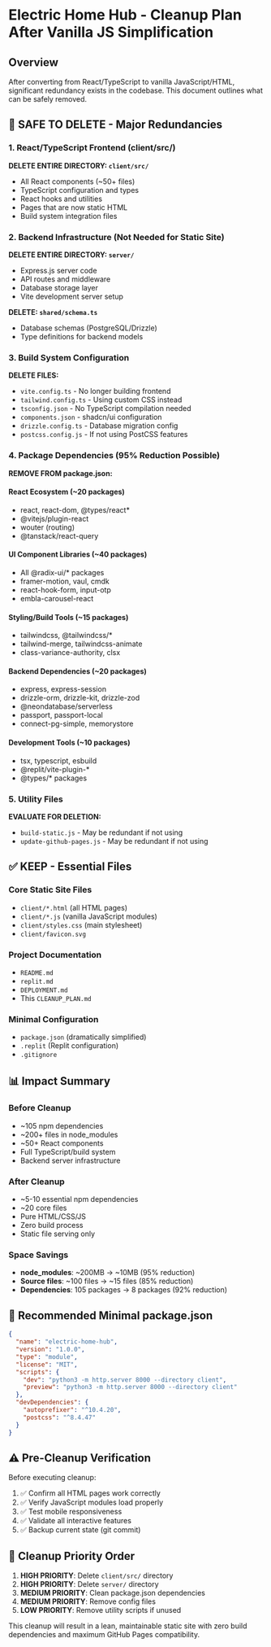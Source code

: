 # Electric Home Hub - Cleanup Plan After Vanilla JS Simplification

## Overview
After converting from React/TypeScript to vanilla JavaScript/HTML, significant redundancy exists in the codebase. This document outlines what can be safely removed.

## 🔴 SAFE TO DELETE - Major Redundancies

### 1. React/TypeScript Frontend (client/src/)
**DELETE ENTIRE DIRECTORY: `client/src/`**
- All React components (~50+ files)
- TypeScript configuration and types
- React hooks and utilities
- Pages that are now static HTML
- Build system integration files

### 2. Backend Infrastructure (Not Needed for Static Site)
**DELETE ENTIRE DIRECTORY: `server/`**
- Express.js server code
- API routes and middleware
- Database storage layer
- Vite development server setup

**DELETE: `shared/schema.ts`**
- Database schemas (PostgreSQL/Drizzle)
- Type definitions for backend models

### 3. Build System Configuration
**DELETE FILES:**
- `vite.config.ts` - No longer building frontend
- `tailwind.config.ts` - Using custom CSS instead
- `tsconfig.json` - No TypeScript compilation needed
- `components.json` - shadcn/ui configuration
- `drizzle.config.ts` - Database migration config
- `postcss.config.js` - If not using PostCSS features

### 4. Package Dependencies (95% Reduction Possible)
**REMOVE FROM package.json:**

#### React Ecosystem (~20 packages)
- react, react-dom, @types/react*
- @vitejs/plugin-react
- wouter (routing)
- @tanstack/react-query

#### UI Component Libraries (~40 packages)
- All @radix-ui/* packages
- framer-motion, vaul, cmdk
- react-hook-form, input-otp
- embla-carousel-react

#### Styling/Build Tools (~15 packages)
- tailwindcss, @tailwindcss/*
- tailwind-merge, tailwindcss-animate
- class-variance-authority, clsx

#### Backend Dependencies (~20 packages)
- express, express-session
- drizzle-orm, drizzle-kit, drizzle-zod
- @neondatabase/serverless
- passport, passport-local
- connect-pg-simple, memorystore

#### Development Tools (~10 packages)
- tsx, typescript, esbuild
- @replit/vite-plugin-*
- @types/* packages

### 5. Utility Files
**EVALUATE FOR DELETION:**
- `build-static.js` - May be redundant if not using
- `update-github-pages.js` - May be redundant if not using

## ✅ KEEP - Essential Files

### Core Static Site Files
- `client/*.html` (all HTML pages)
- `client/*.js` (vanilla JavaScript modules)
- `client/styles.css` (main stylesheet)
- `client/favicon.svg`

### Project Documentation
- `README.md`
- `replit.md`
- `DEPLOYMENT.md`
- This `CLEANUP_PLAN.md`

### Minimal Configuration
- `package.json` (dramatically simplified)
- `.replit` (Replit configuration)
- `.gitignore`

## 📊 Impact Summary

### Before Cleanup
- ~105 npm dependencies
- ~200+ files in node_modules
- ~50+ React components
- Full TypeScript/build system
- Backend server infrastructure

### After Cleanup
- ~5-10 essential npm dependencies
- ~20 core files
- Pure HTML/CSS/JS
- Zero build process
- Static file serving only

### Space Savings
- **node_modules**: ~200MB → ~10MB (95% reduction)
- **Source files**: ~100 files → ~15 files (85% reduction)
- **Dependencies**: 105 packages → 8 packages (92% reduction)

## 🚀 Recommended Minimal package.json

```json
{
  "name": "electric-home-hub",
  "version": "1.0.0",
  "type": "module",
  "license": "MIT",
  "scripts": {
    "dev": "python3 -m http.server 8000 --directory client",
    "preview": "python3 -m http.server 8000 --directory client"
  },
  "devDependencies": {
    "autoprefixer": "^10.4.20",
    "postcss": "^8.4.47"
  }
}
```

## ⚠️ Pre-Cleanup Verification

Before executing cleanup:
1. ✅ Confirm all HTML pages work correctly
2. ✅ Verify JavaScript modules load properly  
3. ✅ Test mobile responsiveness
4. ✅ Validate all interactive features
5. ✅ Backup current state (git commit)

## 🎯 Cleanup Priority Order

1. **HIGH PRIORITY**: Delete `client/src/` directory
2. **HIGH PRIORITY**: Delete `server/` directory  
3. **MEDIUM PRIORITY**: Clean package.json dependencies
4. **MEDIUM PRIORITY**: Remove config files
5. **LOW PRIORITY**: Remove utility scripts if unused

This cleanup will result in a lean, maintainable static site with zero build dependencies and maximum GitHub Pages compatibility.